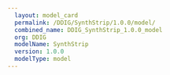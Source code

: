 ```yaml
---
  layout: model_card
  permalink: /DDIG/SynthStrip/1.0.0/model/
  combined_name: DDIG_SynthStrip_1.0.0_model
  org: DDIG
  modelName: SynthStrip
  version: 1.0.0
  modelType: model
---
```

  
